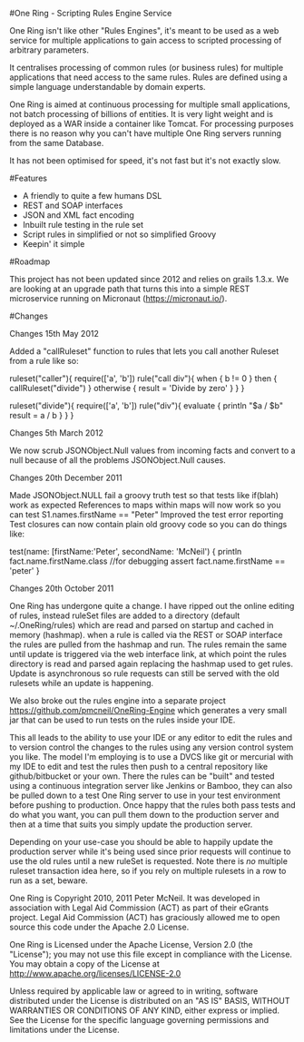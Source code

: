 #One Ring - Scripting Rules Engine Service

One Ring isn't like other "Rules Engines", it's meant to be used as a web service for multiple applications
to gain access to scripted processing of arbitrary parameters.

It centralises processing of common rules (or business rules) for multiple applications that need
access to the same rules. Rules are defined using a simple language understandable by domain experts.

One Ring is aimed at continuous processing for multiple small applications, not batch processing of billions of
entities. It is very light weight and is deployed as a WAR inside a container like Tomcat. For processing purposes
there is no reason why you can't have multiple One Ring servers running from the same Database.

It has not been optimised for speed, it's not fast but it's not exactly slow.

#Features

* A friendly to quite a few humans DSL
* REST and SOAP interfaces
* JSON and XML fact encoding
* Inbuilt rule testing in the rule set
* Script rules in simplified or not so simplified Groovy
* Keepin' it simple

#Roadmap

This project has not been updated since 2012 and relies on grails 1.3.x. We are looking at an upgrade path that turns this into a simple REST microservice running on Micronaut (https://micronaut.io/).

#Changes

Changes 15th May 2012

Added a "callRuleset" function to rules that lets you call another Ruleset from a rule like so:

ruleset("caller"){
    require(['a', 'b'])
    rule("call div"){
        when {
            b != 0
        }
        then {
            callRuleset("divide")
        }
        otherwise {
            result = 'Divide by zero'
        }
    }
}

ruleset("divide"){
    require(['a', 'b'])
    rule("div"){
        evaluate {
        println "$a / $b"
            result = a / b
        }
    }
}

Changes 5th March 2012

We now scrub JSONObject.Null values from incoming facts and convert to a null because of all the problems JSONObject.Null
causes.

Changes 20th December 2011

Made JSONObject.NULL fail a groovy truth test so that tests like if(blah) work as expected
References to maps within maps will now work so you can test S1.names.firstName == "Peter"
Improved the test error reporting
Test closures can now contain plain old groovy code so you can do things like:

test(name: [firstName:'Peter', secondName: 'McNeil') {
  println fact.name.firstName.class //for debugging
  assert fact.name.firstName == 'peter'
}

Changes 20th October 2011

One Ring has undergone quite a change. I have ripped out the online editing of rules, instead ruleSet files are
added to a directory (default ~/.OneRing/rules) which are read and parsed on startup and cached in memory (hashmap).
when a rule is called via the REST or SOAP interface the rules are pulled from the hashmap and run. The rules
remain the same until update is triggered via the web interface link, at which point the rules directory is read
and parsed again replacing the hashmap used to get rules. Update is asynchronous so rule requests can still be
served with the old rulesets while an update is happening.

We also broke out the rules engine into a separate project https://github.com/pmcneil/OneRing-Engine which generates
a very small jar that can be used to run tests on the rules inside your IDE.

This all leads to the ability to use your IDE or any editor to edit the rules and to version control the changes to the
rules using any version control system you like. The model I'm employing is to use a DVCS like git or mercurial
with my IDE to edit and test the rules then push to a central repository like github/bitbucket or your own. There the
rules can be "built" and tested using a continuous integration server like Jenkins or Bamboo, they can also be pulled
down to a test One Ring server to use in your test environment before pushing to production. Once happy that the rules
both pass tests and do what you want, you can pull them down to the production server and then at a time that suits you
simply update the production server.

Depending on your use-case you should be able to happily update the production server while it's being used since prior
requests will continue to use the old rules until a new ruleSet is requested. Note there is *no* multiple ruleset
transaction idea here, so if you rely on multiple rulesets in a row to run as a set, beware.

One Ring is Copyright 2010, 2011 Peter McNeil. It was developed in association with Legal Aid Commission (ACT) as
part of their eGrants project. Legal Aid Commission (ACT) has graciously allowed me to open source this code under
the Apache 2.0 License.

One Ring is Licensed under the Apache License, Version 2.0 (the "License"); you may not use this file except in
compliance with the License. You may obtain a copy of the License at http://www.apache.org/licenses/LICENSE-2.0

Unless required by applicable law or agreed to in writing, software distributed under the License is distributed on an
"AS IS" BASIS, WITHOUT WARRANTIES OR CONDITIONS OF ANY KIND, either express or implied. See the License for the specific
language governing permissions and limitations under the License.